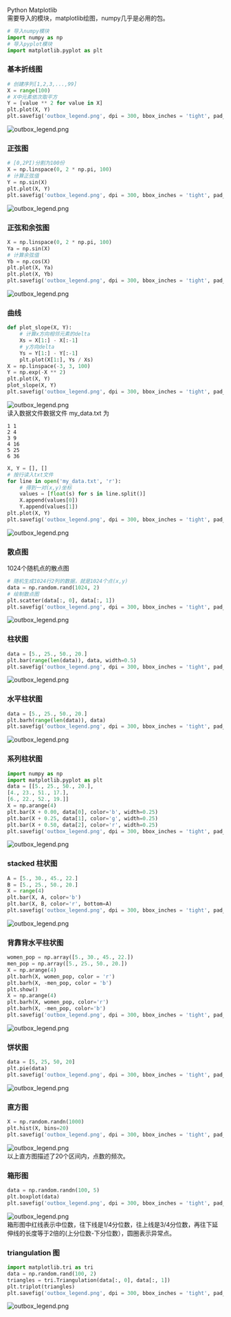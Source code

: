 Python Matplotlib<br />需要导入的模块，matplotlib绘图，numpy几乎是必用的包。
```python
# 导入numpy模块
import numpy as np
# 导入pyplot模块
import matplotlib.pyplot as plt
```
<a name="fdbf7ee6"></a>
### 基本折线图
```python
# 创建序列[1,2,3,...,99]
X = range(100)
# X中元素依次取平方
Y = [value ** 2 for value in X]
plt.plot(X, Y)
plt.savefig('outbox_legend.png', dpi = 300, bbox_inches = 'tight', pad_inches = .1)
```
![outbox_legend.png](./img/1604374644271-201e54de-a261-42ce-b56a-64a4e89eba9e.png)
<a name="b0Xzq"></a>
### 正弦图
```python
# [0,2PI)分割为100份
X = np.linspace(0, 2 * np.pi, 100)
# 计算正弦值
Y = np.sin(X)
plt.plot(X, Y)
plt.savefig('outbox_legend.png', dpi = 300, bbox_inches = 'tight', pad_inches = .1)
```
![outbox_legend.png](./img/1604374777332-0c7341d4-c717-46e0-b91f-9ab96e4797c0.png)
<a name="0dBze"></a>
### 正弦和余弦图
```python
X = np.linspace(0, 2 * np.pi, 100)
Ya = np.sin(X)
# 计算余弦值
Yb = np.cos(X)
plt.plot(X, Ya)
plt.plot(X, Yb)
plt.savefig('outbox_legend.png', dpi = 300, bbox_inches = 'tight', pad_inches = .1)
```
![outbox_legend.png](./img/1604374839257-7b8aaff6-a0b6-474f-be2b-8c0ad4feebb6.png)
<a name="Eg824"></a>
### 曲线
```python
def plot_slope(X, Y):
    # 计算x方向相邻元素的delta
    Xs = X[1:] - X[:-1]
    # y方向delta
    Ys = Y[1:] - Y[:-1]
    plt.plot(X[1:], Ys / Xs)
X = np.linspace(-3, 3, 100)
Y = np.exp(-X ** 2)
plt.plot(X, Y)
plot_slope(X, Y)
plt.savefig('outbox_legend.png', dpi = 300, bbox_inches = 'tight', pad_inches = .1)
```
![outbox_legend.png](./img/1604374894647-3e2f8908-c357-4c10-9720-46557c36f6a4.png)<br />读入数据文件数据文件 my_data.txt 为
```
1 1
2 4
3 9
4 16
5 25
6 36
```
```python
X, Y = [], []
# 按行读入txt文件
for line in open('my_data.txt', 'r'):
    # 得到一对(x,y)坐标
    values = [float(s) for s in line.split()]
    X.append(values[0])
    Y.append(values[1])
plt.plot(X, Y)
plt.savefig('outbox_legend.png', dpi = 300, bbox_inches = 'tight', pad_inches = .1)
```
![outbox_legend.png](./img/1604375992047-e3afd062-3d3e-42fc-ad36-bfa6a11686f4.png)
<a name="927b8923"></a>
### 散点图
1024个随机点的散点图
```python
# 随机生成1024行2列的数据，就是1024个点(x,y)
data = np.random.rand(1024, 2)
# 绘制散点图
plt.scatter(data[:, 0], data[:, 1])
plt.savefig('outbox_legend.png', dpi = 300, bbox_inches = 'tight', pad_inches = .1)
```
![outbox_legend.png](./img/1604376123527-de338777-b193-4790-8213-cffd68ed0eb0.png)
<a name="gwOXB"></a>
### 柱状图
```python
data = [5., 25., 50., 20.]
plt.bar(range(len(data)), data, width=0.5)
plt.savefig('outbox_legend.png', dpi = 300, bbox_inches = 'tight', pad_inches = .1)
```
![outbox_legend.png](./img/1604376195115-b5ebef40-ff48-473a-8715-f5eddd62d78e.png)
<a name="ecU5P"></a>
### 水平柱状图
```python
data = [5., 25., 50., 20.]
plt.barh(range(len(data)), data)
plt.savefig('outbox_legend.png', dpi = 300, bbox_inches = 'tight', pad_inches = .1)
```
![outbox_legend.png](./img/1604376237984-49120111-090b-4b93-a979-e5733b6af4bb.png)
<a name="Nl1Ay"></a>
### 系列柱状图
```python
import numpy as np
import matplotlib.pyplot as plt
data = [[5., 25., 50., 20.],
[4., 23., 51., 17.],
[6., 22., 52., 19.]]
X = np.arange(4)
plt.bar(X + 0.00, data[0], color='b', width=0.25)
plt.bar(X + 0.25, data[1], color='g', width=0.25)
plt.bar(X + 0.50, data[2], color='r', width=0.25)
plt.savefig('outbox_legend.png', dpi = 300, bbox_inches = 'tight', pad_inches = .1)
```
![outbox_legend.png](./img/1604376289031-97be417b-9f99-411c-82e6-55c80ab86e99.png)
<a name="9KPju"></a>
### stacked 柱状图
```python
A = [5., 30., 45., 22.]
B = [5., 25., 50., 20.]
X = range(4)
plt.bar(X, A, color='b')
plt.bar(X, B, color='r', bottom=A)
plt.savefig('outbox_legend.png', dpi = 300, bbox_inches = 'tight', pad_inches = .1)
```
![outbox_legend.png](./img/1604376338544-4d8aa22c-8823-4273-b13e-92b175adf081.png)
<a name="39b1dad7"></a>
### 背靠背水平柱状图
```python
women_pop = np.array([5., 30., 45., 22.])
men_pop = np.array([5., 25., 50., 20.])
X = np.arange(4)
plt.barh(X, women_pop, color = 'r')
plt.barh(X, -men_pop, color = 'b')
plt.show()
X = np.arange(4)
plt.barh(X, women_pop, color='r')
plt.barh(X, -men_pop, color='b')
plt.savefig('outbox_legend.png', dpi = 300, bbox_inches = 'tight', pad_inches = .1)
```
![outbox_legend.png](./img/1604376394454-2a92357f-46ae-4e98-a21b-075fc63ba0a6.png)
<a name="aMECL"></a>
### 饼状图
```python
data = [5, 25, 50, 20]
plt.pie(data)
plt.savefig('outbox_legend.png', dpi = 300, bbox_inches = 'tight', pad_inches = .1)
```
![outbox_legend.png](./img/1604376451888-faccd208-b7b1-4587-944c-57b038f23597.png)
<a name="c6467287"></a>
### 直方图
```python
X = np.random.randn(1000)
plt.hist(X, bins=20)
plt.savefig('outbox_legend.png', dpi = 300, bbox_inches = 'tight', pad_inches = .1)
```
![outbox_legend.png](./img/1604376505502-151afa18-ac6f-4879-9f25-0529f15e00f5.png)<br />以上直方图描述了20个区间内，点数的频次。
<a name="d4bedf01"></a>
### 箱形图
```python
data = np.random.randn(100, 5)
plt.boxplot(data)
plt.savefig('outbox_legend.png', dpi = 300, bbox_inches = 'tight', pad_inches = .1)
```
![outbox_legend.png](./img/1604376550716-a3791da1-b850-4514-8d5a-1ee6ffb7d5e8.png)<br />箱形图中红线表示中位数，往下线是1/4分位数，往上线是3/4分位数，再往下延伸线的长度等于2倍的(上分位数-下分位数），圆圈表示异常点。
<a name="9cf417a5"></a>
### triangulation 图
```python
import matplotlib.tri as tri
data = np.random.rand(100, 2)
triangles = tri.Triangulation(data[:, 0], data[:, 1])
plt.triplot(triangles)
plt.savefig('outbox_legend.png', dpi = 300, bbox_inches = 'tight', pad_inches = .1)
```
![outbox_legend.png](./img/1604376601590-cea98c4a-441b-4672-bc1d-c2834eba0f8d.png)
